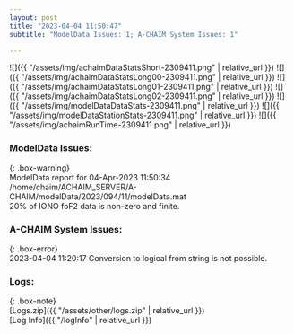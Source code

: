 ```yaml
---
layout: post
title: "2023-04-04 11:50:47"
subtitle: "ModelData Issues: 1; A-CHAIM System Issues: 1"

---
```


![]({{ "/assets/img/achaimDataStatsShort-2309411.png" | relative_url }})
![]({{ "/assets/img/achaimDataStatsLong00-2309411.png" | relative_url }})
![]({{ "/assets/img/achaimDataStatsLong01-2309411.png" | relative_url }})
![]({{ "/assets/img/achaimDataStatsLong02-2309411.png" | relative_url }})
![]({{ "/assets/img/modelDataDataStats-2309411.png" | relative_url }})
![]({{ "/assets/img/modelDataStationStats-2309411.png" | relative_url }})
![]({{ "/assets/img/achaimRunTime-2309411.png" | relative_url }})


### ModelData Issues:  
  
{: .box-warning}  
 ModelData report for 04-Apr-2023 11:50:34   
 /home/chaim/ACHAIM_SERVER/A-CHAIM/modelData/2023/094/11/modelData.mat   
 20% of IONO foF2 data is non-zero and finite.   
  
### A-CHAIM System Issues:  
  
{: .box-error}  
2023-04-04 11:20:17 Conversion to logical from string is not possible.  

### Logs:  
  
{: .box-note}  
[Logs.zip]({{ "/assets/other/logs.zip" | relative_url }})  
[Log Info]({{ "/logInfo" | relative_url }})  
